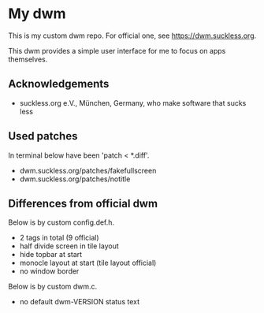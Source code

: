 # My dwm

This is my custom dwm repo. For official one, see https://dwm.suckless.org.

This dwm provides a simple user interface for me to focus on apps themselves.


## Acknowledgements

- suckless.org e.V., München, Germany, who make software that sucks less


## Used patches

In terminal below have been 'patch < \*.diff'.

- dwm.suckless.org/patches/fakefullscreen
- dwm.suckless.org/patches/notitle


## Differences from official dwm

Below is by custom config.def.h.

- 2 tags in total (9 official)
- half divide screen in tile layout
- hide topbar at start
- monocle layout at start (tile layout official)
- no window border

Below is by custom dwm.c.

- no default dwm-VERSION status text
